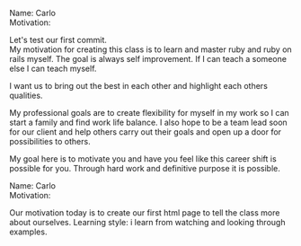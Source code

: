 Name: Carlo  
Motivation:

  Let's test our first commit.   
  My motivation for creating this class is to learn and master ruby and ruby on rails myself. The goal is always self improvement. If I can   teach a someone else I can teach myself.
  
  I want us to bring out the best in each other and highlight each others qualities. 
  
  My professional goals are to create flexibility for myself in my work so I can start a family and find work life balance. I also hope to   be a team lead soon for our client and help others carry out their goals and open up a door for possibilities to others.
  
  My goal here is to motivate you and have you feel like this career shift is possible for you. Through hard work and definitive purpose it 
  is possible. 

  Name: Carlo  
Motivation:

  Our motivation today is to create our first html page to tell the class more about ourselves.
  Learning style: i learn from watching and looking through examples.
  
  
  
  
 
